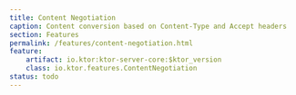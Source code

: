 ```yaml
---
title: Content Negotiation
caption: Content conversion based on Content-Type and Accept headers
section: Features
permalink: /features/content-negotiation.html
feature:
    artifact: io.ktor:ktor-server-core:$ktor_version
    class: io.ktor.features.ContentNegotiation
status: todo
---
```



